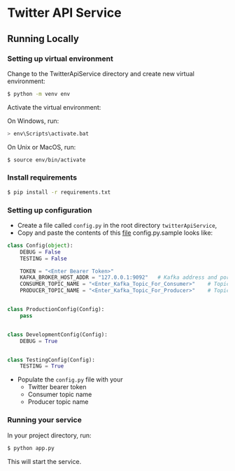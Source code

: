 # Twitter API Service

## Running Locally

### Setting up virtual environment

Change to the TwitterApiService directory and create new virtual environment:

```bash
$ python -m venv env
```

Activate the virtual environment:

On Windows, run:
 
```bash
> env\Scripts\activate.bat
```

On Unix or MacOS, run:

```bash
$ source env/bin/activate
```

### Install requirements

```bash
$ pip install -r requirements.txt
```

### Setting up configuration

- Create a file called `config.py` in the root directory `twitterApiService`,
- Copy and paste the contents of this [file](config.py.sample)
config.py.sample looks like:

```python
class Config(object):
    DEBUG = False
    TESTING = False

    TOKEN = "<Enter Bearer Token>"
    KAFKA_BROKER_HOST_ADDR = "127.0.0.1:9092"   # Kafka address and port num.
    CONSUMER_TOPIC_NAME = "<Enter_Kafka_Topic_For_Consumer>"    # Topic name
    PRODUCER_TOPIC_NAME = "<Enter_Kafka_Topic_For_Producer>"    # Topic name


class ProductionConfig(Config):
    pass


class DevelopmentConfig(Config):
    DEBUG = True


class TestingConfig(Config):
    TESTING = True
```

- Populate the `config.py` file with your 
    - Twitter bearer token
    - Consumer topic name
    - Producer topic name

### Running your service

In your project directory, run:

```bash
$ python app.py
```

This will start the service.
